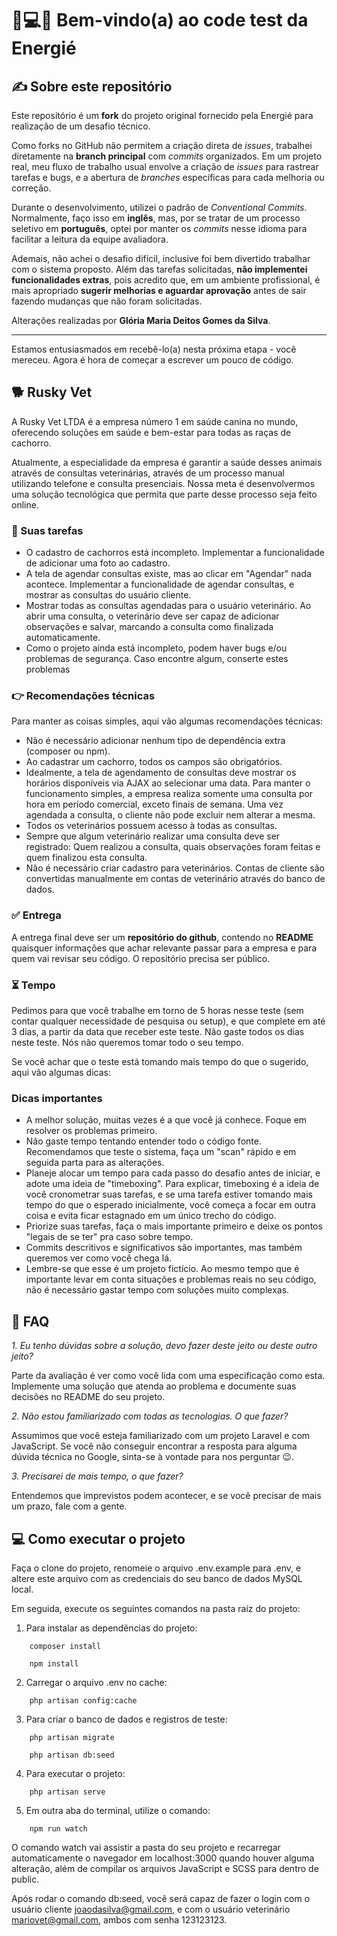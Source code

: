 # 👋💻😅 Bem-vindo(a) ao code test da Energié

## ✍️ Sobre este repositório

Este repositório é um **fork** do projeto original fornecido pela Energié para realização de um desafio técnico.

Como forks no GitHub não permitem a criação direta de *issues*, trabalhei diretamente na **branch principal** com *commits* organizados. Em um projeto real, meu fluxo de trabalho usual envolve a criação de *issues* para rastrear tarefas e bugs, e a abertura de *branches* específicas para cada melhoria ou correção.

Durante o desenvolvimento, utilizei o padrão de *Conventional Commits*. Normalmente, faço isso em **inglês**, mas, por se tratar de um processo seletivo em **português**, optei por manter os *commits* nesse idioma para facilitar a leitura da equipe avaliadora.

Ademais, não achei o desafio difícil, inclusive foi bem divertido trabalhar com o sistema proposto. Além das tarefas solicitadas, **não implementei funcionalidades extras**, pois acredito que, em um ambiente profissional, é mais apropriado **sugerir melhorias e aguardar aprovação** antes de sair fazendo mudanças que não foram solicitadas.

Alterações realizadas por **Glória Maria Deitos Gomes da Silva**.

---

Estamos entusiasmados em recebê-lo(a) nesta próxima etapa - você mereceu. Agora é hora de começar a escrever um pouco de código.

## 🐕 Rusky Vet

A Rusky Vet LTDA é a empresa número 1 em saúde canina no mundo, oferecendo soluções em saúde e bem-estar para todas as raças de cachorro.

Atualmente, a especialidade da empresa é garantir a saúde desses animais através de consultas veterinárias, através de um processo manual utilizando telefone e consulta presenciais.
Nossa meta é desenvolvermos uma solução tecnológica que permita que parte desse processo seja feito online.

### 🤹 Suas tarefas

* O cadastro de cachorros está incompleto. Implementar a funcionalidade de adicionar uma foto ao cadastro.
* A tela de agendar consultas existe, mas ao clicar em "Agendar" nada acontece. Implementar a funcionalidade de agendar consultas, e mostrar as consultas do usuário cliente.
* Mostrar todas as consultas agendadas para o usuário veterinário. Ao abrir uma consulta, o veterinário deve ser capaz de adicionar observações e salvar, marcando a consulta como finalizada automaticamente.
* Como o projeto ainda está incompleto, podem haver bugs e/ou problemas de segurança. Caso encontre algum, conserte estes problemas

### 👉 Recomendações técnicas

Para manter as coisas simples, aqui vão algumas recomendações técnicas:

* Não é necessário adicionar nenhum tipo de dependência extra (composer ou npm).
* Ao cadastrar um cachorro, todos os campos são obrigatórios.
* Idealmente, a tela de agendamento de consultas deve mostrar os horários disponíveis via AJAX ao selecionar uma data. Para manter o funcionamento simples, a empresa realiza somente uma consulta por hora em período comercial, exceto finais de semana. Uma vez agendada a consulta, o cliente não pode excluir nem alterar a mesma.
* Todos os veterinários possuem acesso à todas as consultas. 
* Sempre que algum veterinário realizar uma consulta deve ser registrado: Quem realizou a consulta, quais observações foram feitas e quem finalizou esta consulta.
* Não é necessário criar cadastro para veterinários. Contas de cliente são convertidas manualmente em contas de veterinário através do banco de dados.

### ✅ Entrega

A entrega final deve ser um **repositório do github**, contendo no **README** quaisquer informações que achar relevante passar para a empresa e para quem vai revisar seu código. O repositório precisa ser público.

### ⏳ Tempo

Pedimos para que você trabalhe em torno de 5 horas nesse teste (sem contar qualquer necessidade de pesquisa ou setup), e que complete em até 3 dias, a partir da data que receber este teste. Não gaste todos os dias neste teste. Nós não queremos tomar todo o seu tempo.

Se você achar que o teste está tomando mais tempo do que o sugerido, aqui vão algumas dicas:

### Dicas importantes

* A melhor solução, muitas vezes é a que você já conhece. Foque em resolver os problemas primeiro.
* Não gaste tempo tentando entender todo o código fonte. Recomendamos que teste o sistema, faça um "scan" rápido e em seguida parta para as alterações.
* Planeje alocar um tempo para cada passo do desafio antes de iniciar, e adote uma ideia de "timeboxing". Para explicar, timeboxing é a ideia de você cronometrar suas tarefas, e se uma tarefa estiver tomando mais tempo do que o esperado inicialmente, você começa a focar em outra coisa e evita ficar estagnado em um único trecho do código.
* Priorize suas tarefas, faça o mais importante primeiro e deixe os pontos "legais de se ter" pra caso sobre tempo.
* Commits descritivos e significativos são importantes, mas também queremos ver como você chega lá.
* Lembre-se que esse é um projeto fictício. Ao mesmo tempo que é importante levar em conta situações e problemas reais no seu código, não é necessário gastar tempo com soluções muito complexas.

## 🙋 FAQ

*1. Eu tenho dúvidas sobre a solução, devo fazer deste jeito ou deste outro jeito?*

Parte da avaliação é ver como você lida com uma especificação como esta. Implemente uma solução que atenda ao problema e documente suas decisões no README do seu projeto.

*2. Não estou familiarizado com todas as tecnologias. O que fazer?*

Assumimos que você esteja familiarizado com um projeto Laravel e com JavaScript. Se você não conseguir encontrar a resposta para alguma dúvida técnica no Google, sinta-se à vontade para nos perguntar 😉.

*3. Precisarei de mais tempo, o que fazer?*

Entendemos que imprevistos podem acontecer, e se você precisar de mais um prazo, fale com a gente.

## 💻 Como executar o projeto

Faça o clone do projeto, renomeie o arquivo .env.example para .env, e altere este arquivo com as credenciais do seu banco de dados MySQL local.

Em seguida, execute os seguintes comandos na pasta raíz do projeto:

1. Para instalar as dependências do projeto: 

```
    composer install
```

```
    npm install
```


2. Carregar o arquivo .env no cache:

```
    php artisan config:cache
```

3. Para criar o banco de dados e registros de teste:

```
    php artisan migrate
```
```
    php artisan db:seed
```

4. Para executar o projeto:

```
    php artisan serve
```

5. Em outra aba do terminal, utilize o comando:

```
    npm run watch
```

O comando watch vai assistir a pasta do seu projeto e recarregar automaticamente o navegador em localhost:3000 quando houver alguma alteração, além de compilar os arquivos JavaScript e SCSS para dentro de public.

Após rodar o comando db:seed, você será capaz de fazer o login com o usuário cliente joaodasilva@gmail.com, e com o usuário veterinário mariovet@gmail.com, ambos com senha 123123123.
